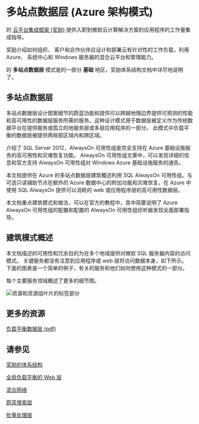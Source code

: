 <properties 
   pageTitle="Multi-Site Data Tier (Azure Architecture Patterns)" 
   description="The Multi-Site Data Tier pattern is part of the Foundation area, which is described extensively in the CPIF Architecture document." 
   services="" 
   documentationCenter="" 
   authors="arynes" 
   manager="fredhar" 
   editor=""/>

<tags
   ms.service="cloud-services"
   ms.devlang="multiple"
   ms.topic="article"
   ms.tgt_pltfrm="na"
   ms.workload="multiple" 
   ms.date="03/25/2015"
   ms.author="arynes"/>

# 多站点数据层 (Azure 架构模式)

的 [云平台集成框架 (奖励)](azure-architectures-cpif-overview.md) 提供入职到微软云计算解决方案的应用程序的工作量集成指导。 

奖励介绍如何组织、 客户和合作伙伴应设计和部署云有针对性的工作负载，利用 Azure、 系统中心和 Windows 服务器的混合云平台和管理能力。 

的 **多站点数据层** 模式是的一部分 **基础** 地区，奖励体系结构文档中详尽地说明了。 

## 多站点数据层

多站点数据层设计图案细节的蔚蓝功能和提供可以跨越地理边界提供可预测的性能和高可用性的数据层服务所需的服务。这种设计模式用于数据层被定义作为传统数据平台在提供服务或孤立的地服务层或多层应用程序的一部分。 此模式中负载平衡的数据层被提供两局部区域内和跨区域。   

介绍了 SQL Server 2012，AlwaysOn 可用性组是完全支持在 Azure 基础设施服务的高可用性和灾难恢复功能。 AlwaysOn 可用性组文章中，可以发现详细的信息和官方支持 AlwaysOn 可用性组对 Windows Azure 基础设施服务的通告。   

本文档提供在 Azure 的多站点数据层建筑概述利用 SQL AlwaysOn 可用性组。与可选只读辅助节点在额外的 Azure 数据中心的附加功能和灾难恢复。在 Azure 中使用 SQL AlwaysOn 提供可以消耗的 web 或应用程序层的高可用性数据层。  

本文档重点建筑模式和做法，可以在官方的教程中，其中简要说明了 Azure AlwaysOn 可用性组的配置和配置的 AlwaysOn 可用性组侦听器发现全面部署指导。 

## 建筑模式概述 

本文档描述的可用性和冗余目的为在多个地域提供对微软 SQL 服务器内容的访问模式。 关键服务都没有注意到应用程序或 web 层将访问数据本身，如下所示。 下面的图表是一个简单的例子，有关的服务和他们如何使用这种模式的一部分。   

每个主要服务领域概述了更多的细节图。 
 
![资源和资源组叶片的标签部分](./media/azure-architectures-cpif-foundation-multi-site-data-tier/overview.png)

##  更多的资源
[负载平衡数据层 (pdf)](https://gallery.technet.microsoft.com/Cloud-Platform-Integration-dfb09e41)

## 请参见
[奖励的体系结构](https://gallery.technet.microsoft.com/Cloud-Platform-Integration-bd1e434a) 

[全局负载平衡的 Web 层](https://gallery.technet.microsoft.com/Cloud-Platform-Integration-2c3c663a) 

[混合网络](https://gallery.technet.microsoft.com/Cloud-Platform-Integration-5e401f38)

[蔚蓝搜索层](https://gallery.technet.microsoft.com/Cloud-Platform-Integration-e581d65d) 

[批量处理层](https://gallery.technet.microsoft.com/Cloud-Platform-Integration-0bc3f8b1)
